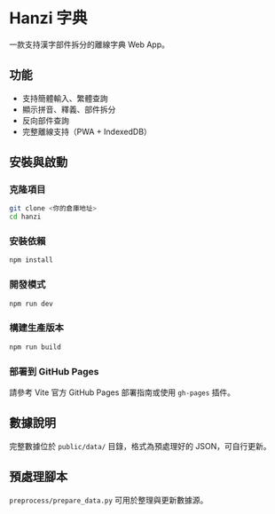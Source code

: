 # Hanzi 字典

一款支持漢字部件拆分的離線字典 Web App。

## 功能
- 支持簡體輸入、繁體查詢
- 顯示拼音、釋義、部件拆分
- 反向部件查詢
- 完整離線支持（PWA + IndexedDB）

## 安裝與啟動

### 克隆項目

```bash
git clone <你的倉庫地址>
cd hanzi
```

### 安裝依賴

```bash
npm install
```

### 開發模式

```bash
npm run dev
```

### 構建生產版本

```bash
npm run build
```

### 部署到 GitHub Pages

請參考 Vite 官方 GitHub Pages 部署指南或使用 `gh-pages` 插件。

## 數據說明

完整數據位於 `public/data/` 目錄，格式為預處理好的 JSON，可自行更新。

## 預處理腳本

`preprocess/prepare_data.py` 可用於整理與更新數據源。
